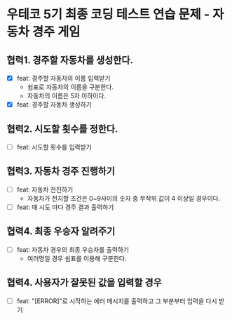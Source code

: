 # 우테코 5기 최종 코딩 테스트 연습 문제 - 자동차 경주 게임

## 협력1. 경주할 자동차를 생성한다.

- [x] feat: 경주할 자동차의 이름 입력받기
  - 쉼표로 자동차의 이름을 구분한다.
  - 자동차의 이름은 5자 이하이다.
- [x] feat: 경주할 자동차 생성하기

## 협력2. 시도할 횟수를 정한다.

- [ ] feat: 시도할 횟수를 입력받기

## 협력3. 자동차 경주 진행하기

- [ ] feat: 자동차 전진하기
  - 자동차가 전지할 조건은 0~9사이의 숫자 중 무작위 값이 4 이상일 경우이다.
- [ ] feat: 매 시도 마다 경주 결과 출력하기

## 협력4. 최종 우승자 알려주기

- [ ] feat: 자동차 경우의 최종 우승자를 출력하기
  - 여러명일 경우 쉼표를 이용해 구분한다.

## 협력4. 사용자가 잘못된 값을 입력할 경우

- [ ] feat: "[ERROR]"로 시작하는 에러 메시지를 출력하고 그 부분부터 입력을 다시 받기
